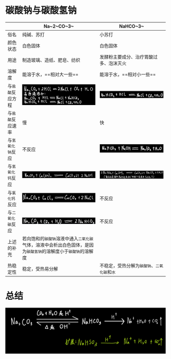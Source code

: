 # 碳酸钠与碳酸氢钠

|                  | Na~2~CO~3~                                                   | NaHCO~3~                                                     |
| ---------------- | ------------------------------------------------------------ | ------------------------------------------------------------ |
| 俗名             | 纯碱、苏打                                                   | 小苏打                                                       |
| 颜色状态         | 白色固体                                                     | 白色固体                                                     |
| 用途             | 制造玻璃、造纸、肥皂、纺织                                   | 发酵粉主要成分、治疗胃酸过多、泡沫灭火                       |
| 溶解度           | 能溶于水，==相对大一些==                                     | 能溶于水，==相对小一些==                                     |
| 与`盐酸`反应方程 | <img src="assets/image-20220605100833443.png" alt="image-20220605100833443" style="zoom:25%;" /> | <img src="assets/image-20220605100936786.png" alt="image-20220605100936786" style="zoom:25%;" /> |
| 与`盐酸`反应速率 | 慢                                                           | 快                                                           |
| 与`氢氧化钠`反应 | 不反应                                                       | <img src="assets/image-20220605101237811.png" alt="image-20220605101237811" style="zoom:28%;" /> |
| 与`氢氧化钙`反应 | <img src="assets/image-20220605101906044.png" alt="image-20220605101906044" style="zoom: 35%;" /> | <img src="assets/image-20220605101945453.png" alt="image-20220605101945453" style="zoom:60%;" /> |
| 与`氯化钙`反应   | <img src="assets/image-20220605102111108.png" alt="image-20220605102111108" style="zoom:35%;" /> | 不反应                                                       |
| 与`二氧化碳`反应 | <img src="assets/image-20220605102555057.png" alt="image-20220605102555057" style="zoom:35%;" /> | 不反应                                                       |
| 上述的补充       | 若向饱和的`碳酸钠`溶液中通入`二氧化碳`气体，溶液中会析出白色固体，是因为`碳酸氢钠`的溶解度小于`碳酸钠`的溶解度 |                                                              |
| 热稳定性         | 稳定，受热易分解                                             | 不稳定，受热分解为`碳酸钠`、`二氧化碳`和`水`                 |

# 总结

<img src="assets/image-20220605103212091.png" alt="image-20220605103212091" style="zoom:50%;" />

